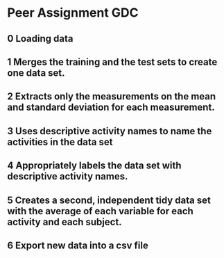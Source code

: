 # Peer Assignment GDC 

## 0 Loading data
## 1 Merges the training and the test sets to create one data set.
## 2 Extracts only the measurements on the mean and standard deviation for each measurement. 
## 3 Uses descriptive activity names to name the activities in the data set
## 4 Appropriately labels the data set with descriptive activity names. 
## 5 Creates a second, independent tidy data set with the average of each variable for each activity and each subject.
## 6 Export new data into a csv file
